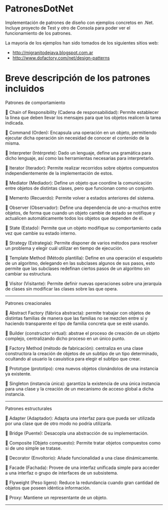 # PatronesDotNet
Implementación de patrones de diseño con ejemplos concretos en .Net.
Incluye proyecto de Test y otro de Consola para poder ver el funcionamiento de los patrones.

La mayoría de los ejemplos han sido tomados de los siguientes sitios web:
+ http://migranitodejava.blogspot.com.ar
+ http://www.dofactory.com/net/design-patterns

# Breve descripción de los patrones incluidos
Patrones de comportamiento

 Chain of Responsibility (Cadena de responsabilidad): Permite establecer la línea que deben llevar los mensajes para que los objetos realicen la tarea indicada.

 Command (Orden): Encapsula una operación en un objeto, permitiendo ejecutar dicha operación sin necesidad de conocer el contenido de la misma.

 Interpreter (Intérprete): Dado un lenguaje, define una gramática para dicho lenguaje, así como las herramientas necesarias para interpretarlo.

 Iterator (Iterador): Permite realizar recorridos sobre objetos compuestos independientemente de la implementación de estos.

 Mediator (Mediador): Define un objeto que coordine la comunicación entre objetos de distintas clases, pero que funcionan como un conjunto.

 Memento (Recuerdo): Permite volver a estados anteriores del sistema.

 Observer (Observador): Define una dependencia de uno-a-muchos entre objetos, de forma que cuando un objeto cambie de estado se notifique y actualicen automáticamente todos los objetos que dependen de él.

 State (Estado): Permite que un objeto modifique su comportamiento cada vez que cambie su estado interno.

 Strategy (Estrategia): Permite disponer de varios métodos para resolver un problema y elegir cuál utilizar en tiempo de ejecución.

 Template Method (Método plantilla): Define en una operación el esqueleto de un algoritmo, delegando en las subclases algunos de sus pasos, esto permite que las subclases redefinan ciertos pasos de un algoritmo sin cambiar su estructura.

 Visitor (Visitante): Permite definir nuevas operaciones sobre una jerarquía de clases sin modificar las clases sobre las que opera.

______

Patrones creacionales

 Abstract Factory (fábrica abstracta): permite trabajar con objetos de distintas familias de manera que las familias no se mezclen entre sí y haciendo transparente el tipo de familia concreta que se esté usando.

 Builder (constructor virtual): abstrae el proceso de creación de un objeto complejo, centralizando dicho proceso en un único punto.

 Factory Method (método de fabricación): centraliza en una clase constructora la creación de objetos de un subtipo de un tipo determinado, ocultando al usuario la casuística para elegir el subtipo que crear.

 Prototype (prototipo): crea nuevos objetos clonándolos de una instancia ya existente.

 Singleton (instancia única): garantiza la existencia de una única instancia para una clase y la creación de un mecanismo de acceso global a dicha instancia.

______

Patrones estructurales

 Adapter (Adaptador): Adapta una interfaz para que pueda ser utilizada por una clase que de otro modo no podría utilizarla.

 Bridge (Puente): Desacopla una abstracción de su implementación.

 Composite (Objeto compuesto): Permite tratar objetos compuestos como si de uno simple se tratase.

 Decorator (Envoltorio): Añade funcionalidad a una clase dinámicamente.

 Facade (Fachada): Provee de una interfaz unificada simple para acceder a una interfaz o grupo de interfaces de un subsistema.

 Flyweight (Peso ligero): Reduce la redundancia cuando gran cantidad de objetos que poseen idéntica información.

 Proxy: Mantiene un representante de un objeto.

_____
